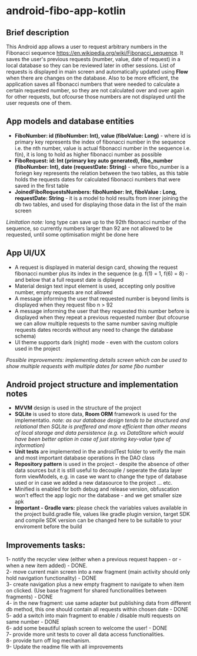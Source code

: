 # android-fibo-app-kotlin

## Brief description

This Android app allows a user to request arbitrary numbers in the Fibonacci sequence https://en.wikipedia.org/wiki/Fibonacci_sequence. It saves the user's previous requests (number, value, date of request) in a local database so they can be reviewed later in other sessions. List of requests is displayed in main screen and automatically updated using **Flow** when there are changes on the database. Also to be more efficient, the application saves all fibonacci numbers that were needed to calculate a certain requested number, so they are not calculated over and over again for other requests, but ofcourse those numbers are not displayed until the user requests one of them.

## App models and database entities 

* **FiboNumber: id (fiboNumber: Int), value (fiboValue: Long)** - where id is primary key represents the index of fibonacci number in the sequence i.e. the nth number, value is actual fibonacci number in the sequence i.e. f(n), it is long to hold as higher fibonacci number as possible
* **FiboRequest: id: Int (primary key auto generated), fibo_number (fiboNumber: Int), date (requestDate: String)** - where fibo_number is a foriegn key represents the relation between the two tables, as this table holds the requests dates for calculated fibonacci numbers that were saved in the first table
*  **JoinedFiboRequestsNumbers: fiboNumber: Int, fiboValue : Long, requestDate: String** - it is a model to hold results from inner joining the db two tables, and used for displaying those data in the list of the main screen

_Limitation note:_ long type can save up to the 92th fibonacci number of the sequence, so currently numbers larger than 92 are not allowed to be requested, until some optimisation might be done here

## App UI/UX

* A request is displayed in material design card, showing the request fibonacci number plus its index in the sequence (e.g. f(1) = 1, f(6) = 8) - and below that a full request date is diplayed
* Material design text input element is used, accepting only positive number, empty requests are not allowed
* A message informing the user that requested number is beyond limits is displayed when they request fibo n > 92
* A message informing the user that they requested this number before is displayed when they repeat a previous requested number (but ofcourse we can allow multiple requests to the same number saving multiple requests dates records without any need to change the database schema)
* UI theme supports dark (night) mode - even with the custom colors used in the project

_Possible improvements: implementing details screen which can be used to show multiple requests with multiple dates for same fibo number_ 

## Android project structure and implementation notes

* **MVVM** design is used in the structure of the project
* **SQLite** is used to store data, **Room ORM** framework is used for the implementatio. _note: as our database design tends to be structured and relational then SQLite is preffered and more efficient than other means of local storage and data persistence (e.g. vs DataStore which would have been better option in case of just storing key-value type of information)_
* **Unit tests** are implemented in the androidTest folder to verify the main and most important database operations in the DAO class
* **Repository pattern** is used in the project - despite the absence of other data sources but it is still useful to decouple / seperate the data layer form viewModels, e.g. in case we want to change the type of database used or in case we added a new datasource to the project ... etc.
* Minified is enabled for both debug and release version, obfuscation won't effect the app logic nor the database - and we get smaller size apk
* **Important - Gradle vars:** please check the variables values available in the project build.gradle file, values like gradle plugin version, target SDK and compile SDK version can be changed here to be suitable to your enviroment before the build    
   
   
   
 ## Improvements tasks:

1- notify the recycler view (either when a previous request happen - or - when a new item added) - DONE.    
2- move current main screen into a new fragment (main activity should only hold navigation functionality) - DONE    
3- create navigation plus a new empty fragment to navigate to when item on clicked. (Use base fragment for shared functionalities between fragments)  - DONE               
4- in the new fragment: use same adapter but publishing data from different db method, this one should contain all requests within chosen date  - DONE    
5- add a switch into main fragment to enable / disable multi requests on same number  - DONE      
6- add some beautiful splash screen to welcome the user!   - DONE       
7- provide more unit tests to cover all data access functionalities.     
8- provide turn off log mechanism.    
9- Update the readme file with all improvements
